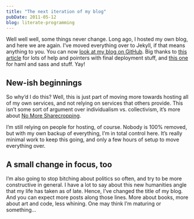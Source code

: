 ```yaml
---
title: "The next iteration of my blog"
pubDate: 2011-05-12
blog: literate-programming
---
```



Well well well, some things never change. Long ago, I hosted my own blog, and here we are again. I’ve moved everything over to Jekyll, if that means anything to you. You can now [look at my blog on GitHub](https://github.com/steveklabnik/blog). Big thanks to [this article](http://www.jstorimer.com/2009/12/29/jekyll-on-heroku.html) for lots of help and pointers with final deployment stuff, and [this one](http://mikeferrier.ca/2011/04/29/blogging-with-jekyll-haml-sass-and-jammit/) for haml and sass and stuff. Yay!

## New-ish beginnings

So why’d I do this? Well, this is just part of moving more towards hosting all of my own services, and not relying on services that others provide. This isn’t some sort of argument over individualism vs. collectivism, it’s more about [No More Sharecropping](http://nomoresharecropping.org/).

I’m still relying on people for hosting, of course. Nobody is 100% removed, but with my own backup of everything, I’m in total control here. It’s really minimal work to keep this going, and only a few hours of setup to move everything over.

## A small change in focus, too

I’m also going to stop bitching about politics so often, and try to be more constructive in general. I have a lot to say about this new humanities angle that my life has taken as of late. Hence, I’ve changed the title of my blog. And you can expect more posts along those lines. More about books, more about art and code, less whining. One may think I’m maturing or something…
